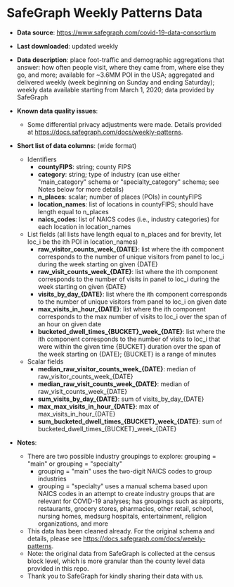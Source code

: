 # SafeGraph Weekly Patterns Data

- **Data source**: https://www.safegraph.com/covid-19-data-consortium

- **Last downloaded**: updated weekly

- **Data description**: place foot-traffic and demographic aggregations that answer: how often people visit, where they came from, where else they go, and more; available for ~3.6MM POI in the USA; aggregated and delivered weekly (week beginning on Sunday and ending Saturday); weekly data available starting from March 1, 2020; data provided by SafeGraph

- **Known data quality issues**: 
    - Some differential privacy adjustments were made. Details provided at https://docs.safegraph.com/docs/weekly-patterns.

- **Short list of data columns**: (wide format)
	- Identifiers
	    - **countyFIPS**: string; county FIPS
	    - **category**: string; type of industry (can use either "main_category" schema or "specialty_category" schema; see Notes below for more details)
	    - **n_places**: scalar; number of places (POIs) in countyFIPS
	    - **location_names**: list of locations in countyFIPS; should have length equal to n_places
	    - **naics_codes**: list of NAICS codes (i.e., industry categories) for each location in location_names
	- List fields (all lists have length equal to n_places and for brevity, let loc_i be the ith POI in location_names)
	    - **raw_visitor_counts_week_{DATE}**: list where the ith component corresponds to the number of unique visitors from panel to loc_i during the week starting on given {DATE}
	    - **raw_visit_counts_week_{DATE}**: list where the ith component corresponds to the number of visits in panel to loc_i during the week starting on given {DATE}
	    - **visits_by_day_{DATE}**: list where the ith component corresponds to the number of unique visitors from panel to loc_i on given date
	    - **max_visits_in_hour_{DATE}**: list where the ith component corresponds to the max number of visits to loc_i over the span of an hour on given date
	    - **bucketed_dwell_times_{BUCKET}\_week\_{DATE}**: list where the ith component corresponds to the number of visits to loc_i that were within the given time {BUCKET} duration over the span of the week starting on {DATE}; {BUCKET} is a range of minutes
	- Scalar fields
	    - **median_raw_visitor_counts_week_{DATE}**: median of raw_visitor_counts_week_{DATE}
	    - **median_raw_visit_counts_week_{DATE}**: median of raw_visit_counts_week_{DATE}
	    - **sum_visits_by_day_{DATE}**: sum of visits_by_day_{DATE}
	    - **max_max_visits_in_hour_{DATE}**: max of max_visits_in_hour_{DATE}
	    - **sum_bucketed_dwell_times_{BUCKET}\_week\_{DATE}**: sum of bucketed_dwell_times_{BUCKET}\_week\_{DATE}
	


- **Notes**:

	- There are two possible industry groupings to explore: grouping = "main" or grouping = "specialty"
		- grouping = "main" uses the two-digit NAICS codes to group industries
		- grouping = "specialty" uses a manual schema based upon NAICS codes in an attempt to create industry groups that are relevant for COVID-19 analyses; has groupings such as airports, restaurants, grocery stores, pharmacies, other retail, school, nursing homes, medsurg hospitals, entertainment, religion organizations, and more
    - This data has been cleaned already. For the original schema and details, please see https://docs.safegraph.com/docs/weekly-patterns. 
    - Note: the original data from SafeGraph is collected at the census block level, which is more granular than the county level data provided in this repo.
    - Thank you to SafeGraph for kindly sharing their data with us.